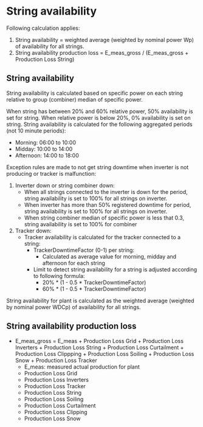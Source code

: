# String availability

Following calculation applies:
1.	String availability = weighted average (weighted by nominal power Wp) of availability for all strings.
2.	String availability production loss = E_meas_gross / (E_meas_gross + Production Loss String)

## String availability
String availability is calculated based on specific power on each string relative to group (combiner) median of specific power. 

When string has between 20% and 60% relative power, 50% availability is set for string. When relative power is below 20%, 0% availability is set on string.
String availability is calculated for the following aggregated periods (not 10 minute periods):
- Morning: 06:00 to 10:00
- Midday: 10:00 to 14:00
- Afternoon: 14:00 to 18:00

Exception rules are made to not get string downtime when inverter is not producing or tracker is malfunction:
1.	Inverter down or string combiner down:
    - When all strings connected to the inverter is down for the period, string availability is set to 100% for all strings on inverter.
    - When inverter has more than 50% registered downtime for period, string availability is set to 100% for all strings on inverter.
    - When string combiner median of specific power is less that 0.3, string availability is set to 100% for combiner
2.	Tracker down:
    - Tracker availability is calculated for the tracker connected to a string:
        - TrackerDowntimeFactor (0-1) per string:
	        - Calculated as average value for morning, midday and afternoon for each string
        - Limit to detect string availability for a string is adjusted according to following formula:
            - 20% * (1 - 0.5 * TrackerDowntimeFactor)
            - 60% * (1 - 0.5 * TrackerDowntimeFactor)

String availability for plant is calculated as the weighted average (weighted by nominal power WDCp) of availability for all strings. 

## String availability production loss
- E_meas_gross = E_meas + Production Loss Grid + Production Loss Inverters + Production Loss String + Production Loss Curtailment + Production Loss Clippping + Production Loss Soiling + Production Loss Snow + Production Loss Tracker
    - E_meas: measured actual production for plant
    - Production Loss Grid
    - Production Loss Inverters
    - Production Loss Tracker
    - Production Loss String
    - Production Loss Soiling
    - Production Loss Curtailment
    - Production Loss Clipping
    - Production Loss Snow

